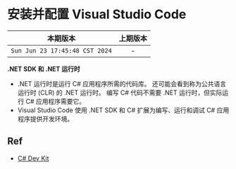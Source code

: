 # 安装并配置 Visual Studio Code

|本期版本|上期版本
|:---:|:---:
`Sun Jun 23 17:45:48 CST 2024` | -

**.NET SDK 和 .NET 运行时**

* .NET 运行时是运行 C# 应用程序所需的代码库。 还可能会看到称为公共语言运行时 (CLR) 的 .NET 运行时。 编写 C# 代码不需要 .NET 运行时，但实际运行 C# 应用程序需要它。
* Visual Studio Code 使用 .NET SDK 和 C# 扩展为编写、运行和调试 C# 应用程序提供开发环境。


## Ref

* [C# Dev Kit](https://marketplace.visualstudio.com/items?itemName=ms-dotnettools.csdevkit)